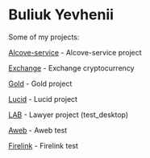 # Buliuk Yevhenii
Some of my projects:

[Alcove-service](https://bullego.github.io/Alcove-service/ "Alcove-service project") - Alcove-service project

[Exchange](https://bullego.github.io/Exchange/ "Exchange project") - Exchange сryptocurrency

[Gold](https://bullego.github.io/Gold/ "Gold project") - Gold project

[Lucid](https://bullego.github.io/Lucid/ "Lucid project") - Lucid project

[LAB](https://bullego.github.io/temporary-lab/ "Lab project") - Lawyer project (test_desktop)

[Aweb](https://bullego.github.io/Aweb-test/ "Aweb test") - Aweb test

[Firelink](https://bullego.github.io/Firelink-test/ "Firelink test") - Firelink test
